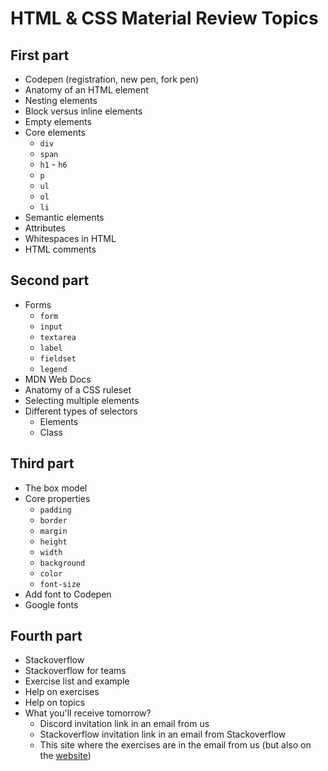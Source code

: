 # HTML & CSS Material Review Topics

## First part

- Codepen (registration, new pen, fork pen)
- Anatomy of an HTML element
- Nesting elements
- Block versus inline elements
- Empty elements
- Core elements
  - `div`
  - `span`
  - `h1` - `h6`
  - `p`
  - `ul`
  - `ol`
  - `li`
- Semantic elements
- Attributes
- Whitespaces in HTML
- HTML comments

## Second part

- Forms
  - `form`
  - `input`
  - `textarea`
  - `label`
  - `fieldset`
  - `legend`
- MDN Web Docs
- Anatomy of a CSS ruleset
- Selecting multiple elements
- Different types of selectors
  - Elements
  - Class

## Third part

- The box model
- Core properties
  - `padding`
  - `border`
  - `margin`
  - `height`
  - `width`
  - `background`
  - `color`
  - `font-size`
- Add font to Codepen
- Google fonts

## Fourth part

- Stackoverflow
- Stackoverflow for teams
- Exercise list and example
- Help on exercises
- Help on topics
- What you'll receive tomorrow?
  - Discord invitation link in an email from us
  - Stackoverflow invitation link in an email from Stackoverflow
  - This site where the exercises are in the email from us (but also on the [website](http://stayathome.greenfox.academy))
